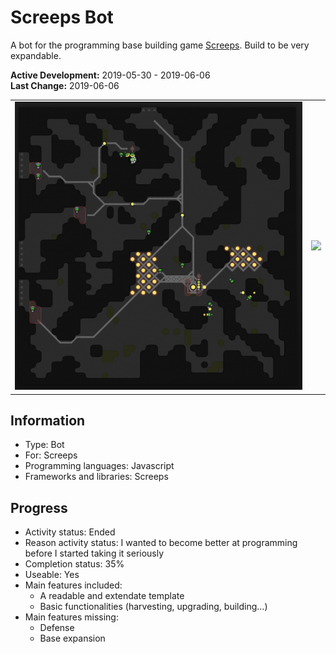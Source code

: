 # Screeps Bot
A bot for the programming base building game [Screeps](https://screeps.com/). Build to be very expandable.

**Active Development:** 2019-05-30 - 2019-06-06<br>
**Last Change:** 2019-06-06<br>

| | |
| :---: | :---: |
| ![](/Screenshots/1-Base.png) | ![](/Screenshots/.png) |

## Information
- Type: Bot
- For: Screeps
- Programming languages: Javascript
- Frameworks and libraries: Screeps

## Progress
- Activity status: Ended
- Reason activity status: I wanted to become better at programming before I started taking it seriously
- Completion status: 35%
- Useable: Yes
- Main features included: 
	- A readable and extendate template
	- Basic functionalities (harvesting, upgrading, building...)
- Main features missing: 
	- Defense
	- Base expansion
 
